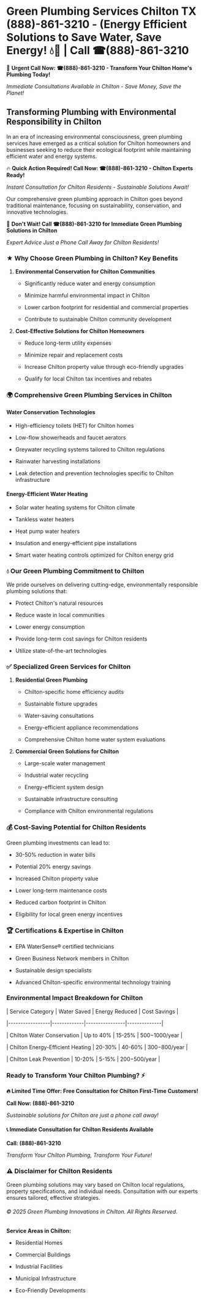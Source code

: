 # Green Plumbing Services Chilton TX (888)-861-3210 - (Energy Efficient Solutions to Save Water, Save Energy! 💧🌿 | Call ☎(888)-861-3210

🚨 **Urgent Call Now: ☎(888)-861-3210 - Transform Your Chilton Home's Plumbing Today!**
*Immediate Consultations Available in Chilton - Save Money, Save the Planet!*

## Transforming Plumbing with Environmental Responsibility in Chilton

In an era of increasing environmental consciousness, green plumbing services have emerged as a critical solution for Chilton homeowners and businesses seeking to reduce their ecological footprint while maintaining efficient water and energy systems. 

🔥 **Quick Action Required! Call Now: ☎(888)-861-3210 - Chilton Experts Ready!**
*Instant Consultation for Chilton Residents - Sustainable Solutions Await!*

Our comprehensive green plumbing approach in Chilton goes beyond traditional maintenance, focusing on sustainability, conservation, and innovative technologies.

🚨 **Don't Wait! Call ☎(888)-861-3210 for Immediate Green Plumbing Solutions in Chilton**
*Expert Advice Just a Phone Call Away for Chilton Residents!*

### ★ Why Choose Green Plumbing in Chilton? Key Benefits

1. **Environmental Conservation for Chilton Communities** 
   - Significantly reduce water and energy consumption
   - Minimize harmful environmental impact in Chilton
   - Lower carbon footprint for residential and commercial properties
   - Contribute to sustainable Chilton community development

2. **Cost-Effective Solutions for Chilton Homeowners** 
   - Reduce long-term utility expenses
   - Minimize repair and replacement costs
   - Increase Chilton property value through eco-friendly upgrades
   - Qualify for local Chilton tax incentives and rebates

### 🌍 Comprehensive Green Plumbing Services in Chilton

#### Water Conservation Technologies
- High-efficiency toilets (HET) for Chilton homes
- Low-flow showerheads and faucet aerators
- Greywater recycling systems tailored to Chilton regulations
- Rainwater harvesting installations
- Leak detection and prevention technologies specific to Chilton infrastructure

#### Energy-Efficient Water Heating
- Solar water heating systems for Chilton climate
- Tankless water heaters
- Heat pump water heaters
- Insulation and energy-efficient pipe installations
- Smart water heating controls optimized for Chilton energy grid

### 💧 Our Green Plumbing Commitment to Chilton

We pride ourselves on delivering cutting-edge, environmentally responsible plumbing solutions that:
- Protect Chilton's natural resources
- Reduce waste in local communities
- Lower energy consumption
- Provide long-term cost savings for Chilton residents
- Utilize state-of-the-art technologies

### ✅ Specialized Green Services for Chilton

1. **Residential Green Plumbing**
   - Chilton-specific home efficiency audits
   - Sustainable fixture upgrades
   - Water-saving consultations
   - Energy-efficient appliance recommendations
   - Comprehensive Chilton home water system evaluations

2. **Commercial Green Solutions for Chilton**
   - Large-scale water management
   - Industrial water recycling
   - Energy-efficient system design
   - Sustainable infrastructure consulting
   - Compliance with Chilton environmental regulations

### 💰 Cost-Saving Potential for Chilton Residents

Green plumbing investments can lead to:
- 30-50% reduction in water bills
- Potential 20% energy savings
- Increased Chilton property value
- Lower long-term maintenance costs
- Reduced carbon footprint in Chilton
- Eligibility for local green energy incentives

### 🏆 Certifications & Expertise in Chilton

- EPA WaterSense® certified technicians
- Green Business Network members in Chilton
- Sustainable design specialists
- Advanced Chilton-specific environmental technology training

### Environmental Impact Breakdown for Chilton

| Service Category | Water Saved | Energy Reduced | Cost Savings |
|-----------------|-------------|----------------|--------------|
| Chilton Water Conservation | Up to 40% | 15-25% | $500-$1000/year |
| Chilton Energy-Efficient Heating | 20-30% | 40-60% | $300-$800/year |
| Chilton Leak Prevention | 10-20% | 5-15% | $200-$500/year |

### Ready to Transform Your Chilton Plumbing? ⚡

**🔥 Limited Time Offer: Free Consultation for Chilton First-Time Customers!**

**Call Now: (888)-861-3210**
*Sustainable solutions for Chilton are just a phone call away!*

#### 📞 Immediate Consultation for Chilton Residents Available

**Call: (888)-861-3210**
*Transform Your Chilton Plumbing, Transform Your Future!*

### ⚠️ Disclaimer for Chilton Residents

Green plumbing solutions may vary based on Chilton local regulations, property specifications, and individual needs. Consultation with our experts ensures tailored, effective strategies.

###### © 2025 Green Plumbing Innovations in Chilton. All Rights Reserved.

**Service Areas in Chilton:** 
- Residential Homes
- Commercial Buildings
- Industrial Facilities
- Municipal Infrastructure
- Eco-Friendly Developments